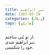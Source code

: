 ```yaml
---
title: تبر ابراهیم
date: 1387-03-19
categories: [وبلاگ]
tags: [هایکو]
---
```


از تو بُتی ساختم.  
تبر ابراهیم شدی،  
خود را شکستی.
